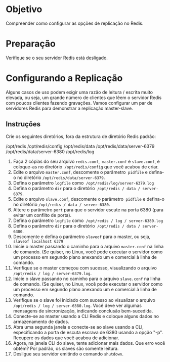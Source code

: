 # Objetivo

Compreender como configurar as opções de replicação no Redis.

# Preparação

Verifique se o seu servidor Redis está desligado.

# Configurando a Replicação

Alguns casos de uso podem exigir uma razão de leitura / escrita muito elevada, ou seja, um grande número de clientes que lêem o servidor Redis com poucos clientes fazendo gravações. Vamos configurar um par de servidores Redis para demonstrar a replicação master-slave.

## Instruções

Crie os seguintes diretórios, fora da estrutura de diretório Redis padrão:

/opt/redis
/opt/redis/config
/opt/redis/data
/opt/redis/data/server-6379
/opt/redis/data/server-6380
/opt/redis/log

1. Faça 2 cópias do seu arquivo `redis.conf`,` master.conf` e `slave.conf`, e coloque-as no diretório` /opt/redis/config` que você acabou de criar.
2. Edite o arquivo `master.conf`, descomente o parâmetro` pidfile` e defina-o no diretório `/opt/redis/data/server-6379`.
3. Defina o parâmetro `logfile` como` /opt/redis/log/server-6379.log`
4. Defina o parâmetro `dir` para o diretório` /opt/redis / data / server-6379`.
5. Edite o arquivo `slave.conf`, descomente o parâmetro` pidfile` e defina-o no diretório `/opt/redis / data / server-6380`.
6. Altere o parâmetro `port` para que o servidor escute na porta 6380 (para evitar um conflito de porta).
7. Defina o parâmetro `logfile` como` /opt/redis / log / server-6380.log`
8. Defina o parâmetro `dir` para o diretório` /opt/redis / data / server-6380`.
9. Descomente e defina o parâmetro `slaveof` para o master, ou seja,` slaveof localhost 6379`
10. Inicie o master passando o caminho para o arquivo `master.conf` na linha de comando. (Se quiser, no Linux, você pode executar o servidor como um processo em segundo plano anexando um e comercial à linha de comando.
11. Verifique se o master começou com sucesso, visualizando o arquivo `/opt/redis / log / server-6379.log`.
12. Inicie o slave passando no caminho para o arquivo `slave.conf` na linha de comando. (Se quiser, no Linux, você pode executar o servidor como um processo em segundo plano anexando um e comercial à linha de comando.
13. Verifique se o slave foi iniciado com sucesso ao visualizar o arquivo `/opt/redis / log / server-6380.log`. Você deve ver algumas mensagens de sincronização, indicando conclusão bem-sucedida.
14. Conecte-se ao master usando a CLI Redis e coloque alguns dados no armazenamento de dados.
15. Abra uma segunda janela e conecte-se ao slave usando a CLI, especificando a porta de escuta escrava de 6380 usando a opção "-p". Recupere os dados que você acabou de adicionar.
16. Agora, na janela CLI do slave, tente adicionar mais dados. Que erro você obtém? Por padrão, os slaves são somente leitura.
17. Desligue seu servidor emitindo o comando `shutdown`.
